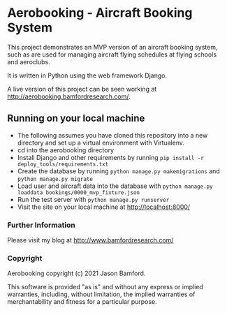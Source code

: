 # Aerobooking - Aircraft Booking System

This project demonstrates an MVP version of an aircraft booking system, such as
are used for managing aircraft flying schedules at flying schools and aeroclubs.

It is written in Python using the web framework Django.

A live version of this project can be seen working at
<http://aerobooking.bamfordresearch.com/>.


## Running on your local machine

- The following assumes you have cloned this repository into a new directory
  and set up a virtual environment with Virtualenv.
- cd into the aerobooking directory
- Install Django and other requirements by running
  `pip install -r deploy_tools/requirements.txt`
- Create the database by running `python manage.py makemigrations`
  and `python manage.py migrate`
- Load user and aircraft data into the database with
  `python manage.py loaddata bookings/0000_mvp_fixture.json`
- Run the test server with `python manage.py runserver`
- Visit the site on your local machine at <http://localhost:8000/>


### Further Information

Please visit my blog at <http://www.bamfordresearch.com/>


### Copyright

Aerobooking copyright (c) 2021 Jason Bamford.

This software is provided "as is" and without any express or implied
warranties, including, without limitation, the implied warranties of
merchantability and fitness for a particular purpose.
